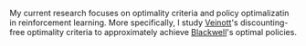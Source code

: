 My current research focuses on optimality criteria and policy optimalizatin
in reinforcement learning.
More specifically, I study [Veinott](https://web.stanford.edu/group/msande-history/cgi-bin/mw/index.php/Arthur_F._Veinott,_Jr.)'s discounting-free optimality criteria
to approximately achieve [Blackwell](https://en.wikipedia.org/wiki/David_Blackwell)'s optimal policies.
